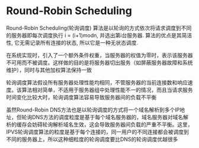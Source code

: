 # Round-Robin Scheduling

  Round-Robin Scheduling(轮询调度) 算法是以轮询的方式依次将请求调度到不同的服务器即每次调度执行 i = (i+1)modn, 并选出第i台服务器. 算法的优点是其简洁性, 它无需记录所有连接的状态, 所以它是一种无状态调度.
  
  在系统实现时，引入了一个额外条件权重，当服务器的权值为零时，表示该服务器不可用而不被调度。这样做的目的是将服务器切出服务（如屏蔽服务器故障和系统维护），同时与其他加权算法保持一致
  
  轮询调度算法假设所有服务器处理性能均相同，不管服务器的当前连接数和响应速度。该算法相对简单，不适用于服务器组中处理性能不一的情况，而且当请求服务时间变化比较大时，轮询调度算法容易导致服务器间的负载不平衡
  
  虽然Round-Robin DNS方法也是以轮询调度的方式将一个域名解析到多个IP地址，但轮询DNS方法的调度粒度是基于每个域名服务器的，域名服务器对域名解析的缓存会妨碍轮询解析域名生效，这会导致服务器间负载的严重不平衡。这里，IPVS轮询调度算法的粒度是基于每个连接的，同一用户的不同连接都会被调度到不同的服务器上，所以这种细粒度的轮询调度要比DNS的轮询调度优越很多
    
    
